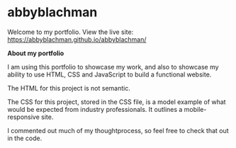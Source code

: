 # abbyblachman

Welcome to my portfolio. View the live site: https://abbyblachman.github.io/abbyblachman/

<strong>About my portfolio</strong>

I am using this portfolio to showcase my work, and also to showcase my ability to use HTML, CSS and JavaScript to build a functional website. 

The HTML for this project is not semantic. 

The CSS for this project, stored in the CSS file, is a model example of what would be expected from industry professionals. It outlines a mobile-responsive site. 

I commented out much of my thoughtprocess, so feel free to check that out in the code. 
